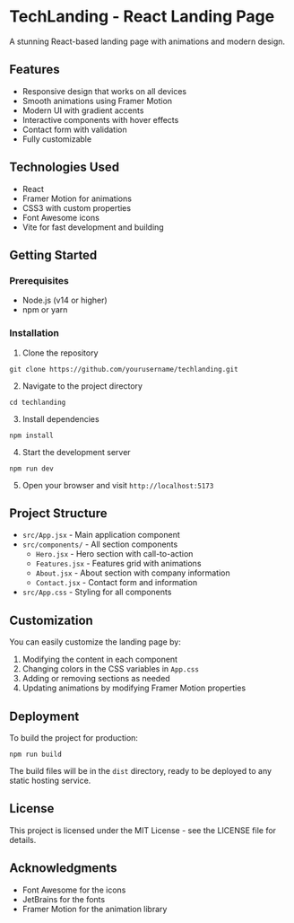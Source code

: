 # TechLanding - React Landing Page

A stunning React-based landing page with animations and modern design.

## Features

- Responsive design that works on all devices
- Smooth animations using Framer Motion
- Modern UI with gradient accents
- Interactive components with hover effects
- Contact form with validation
- Fully customizable

## Technologies Used

- React
- Framer Motion for animations
- CSS3 with custom properties
- Font Awesome icons
- Vite for fast development and building

## Getting Started

### Prerequisites

- Node.js (v14 or higher)
- npm or yarn

### Installation

1. Clone the repository
```
git clone https://github.com/yourusername/techlanding.git
```

2. Navigate to the project directory
```
cd techlanding
```

3. Install dependencies
```
npm install
```

4. Start the development server
```
npm run dev
```

5. Open your browser and visit `http://localhost:5173`

## Project Structure

- `src/App.jsx` - Main application component
- `src/components/` - All section components
  - `Hero.jsx` - Hero section with call-to-action
  - `Features.jsx` - Features grid with animations
  - `About.jsx` - About section with company information
  - `Contact.jsx` - Contact form and information
- `src/App.css` - Styling for all components

## Customization

You can easily customize the landing page by:

1. Modifying the content in each component
2. Changing colors in the CSS variables in `App.css`
3. Adding or removing sections as needed
4. Updating animations by modifying Framer Motion properties

## Deployment

To build the project for production:

```
npm run build
```

The build files will be in the `dist` directory, ready to be deployed to any static hosting service.

## License

This project is licensed under the MIT License - see the LICENSE file for details.

## Acknowledgments

- Font Awesome for the icons
- JetBrains for the fonts
- Framer Motion for the animation library
